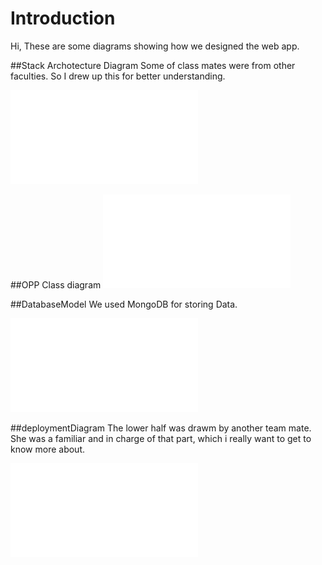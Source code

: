 # Introduction
Hi, These are some diagrams showing how we designed the web app.

##Stack Archotecture Diagram
Some of class mates were from other faculties. So I drew up this for better understanding.

![Image](stackArchihtecture.pdf)


##OPP Class diagram
![Image](designClass.pdf)


##DatabaseModel
We used MongoDB for storing Data. 

![Image](stackArchihtecture.pdf)

##deploymentDiagram
The lower half was drawm by another team mate. She was a familiar and in charge of that part, which i really want to get to know more about.

![Image](stackArchihtecture.pdf)
